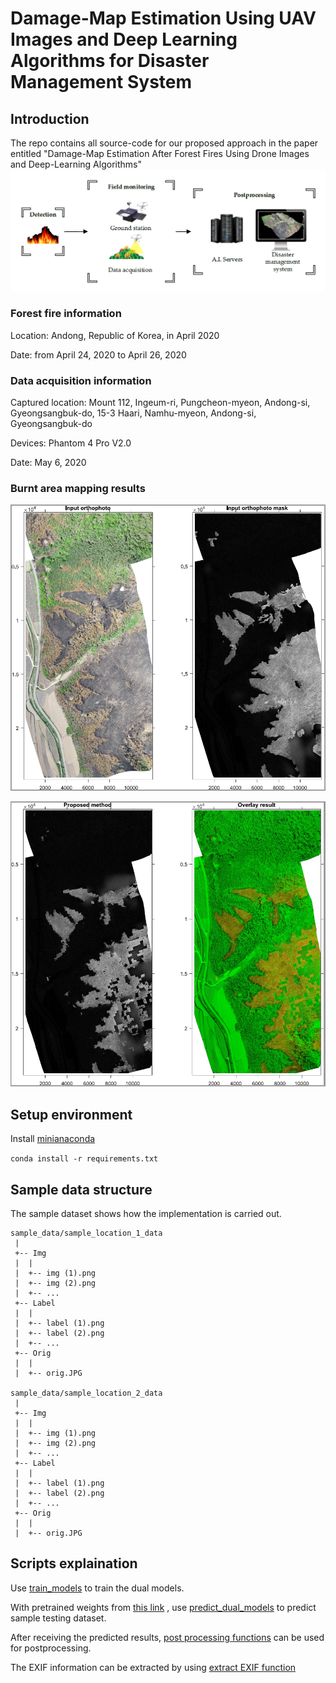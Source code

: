 # Damage-Map Estimation Using UAV Images and Deep Learning Algorithms for Disaster Management System

## Introduction
The repo contains all source-code for our proposed approach in the paper entitled "Damage-Map Estimation After Forest Fires Using Drone Images and Deep-Learning Algorithms"
![](figure/uav_concept.PNG)

### Forest fire information
Location: Andong, Republic of Korea, in April 2020 

Date: from April 24, 2020 to April 26, 2020
### Data acquisition information
Captured location: Mount 112, Ingeum-ri, Pungcheon-myeon, Andong-si, Gyeongsangbuk-do, 15-3 Haari, Namhu-myeon, Andong-si, Gyeongsangbuk-do

Devices: Phantom 4 Pro V2.0

Date: May 6, 2020
### Burnt area mapping results
![](figure/map_1.PNG)

![](figure/map_2.PNG)

## Setup environment

Install [minianaconda](https://docs.conda.io/en/latest/miniconda.html)

`conda install -r requirements.txt`

## Sample data structure 
The sample dataset shows how the implementation is carried out.
```
sample_data/sample_location_1_data
 |
 +-- Img
 |  |
 |  +-- img (1).png
 |  +-- img (2).png
 |  +-- ...
 +-- Label
 |  |
 |  +-- label (1).png
 |  +-- label (2).png
 |  +-- ...
 +-- Orig
 |  |
 |  +-- orig.JPG

sample_data/sample_location_2_data
 |
 +-- Img
 |  |
 |  +-- img (1).png
 |  +-- img (2).png
 |  +-- ...
 +-- Label
 |  |
 |  +-- label (1).png
 |  +-- label (2).png
 |  +-- ...
 +-- Orig
 |  |
 |  +-- orig.JPG
```

## Scripts explaination
Use [train_models](train_models.ipynb) to train the dual models.

With pretrained weights from [this link](https://drive.google.com/drive/folders/1SAv41CwAtO8iWP3WWP2_t4xNfaHiuOFr?usp=sharing)
, use [predict_dual_models](predict_dual_models.ipynb) to predict sample testing dataset.

After receiving the predicted results, [post processing functions](post_processing_functions.mlx) can be used for postprocessing.

The EXIF information can be extracted by using [extract EXIF function](extract_EXIF.ipynb)